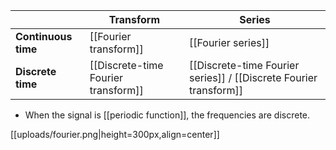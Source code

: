 ||Transform|Series|
|-|--------|------|
|**Continuous time**|[[Fourier transform]]|[[Fourier series]]|
|**Discrete time**|[[Discrete-time Fourier transform]]|[[Discrete-time Fourier series]] / [[Discrete Fourier transform]]|

* When the signal is [[periodic function]], the frequencies are discrete.


[[uploads/fourier.png|height=300px,align=center]]
